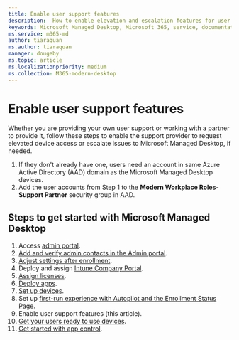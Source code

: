 ```yaml
---
title: Enable user support features
description:  How to enable elevation and escalation features for user support
keywords: Microsoft Managed Desktop, Microsoft 365, service, documentation
ms.service: m365-md
author: tiaraquan
ms.author: tiaraquan
manager: dougeby
ms.topic: article
ms.localizationpriority: medium
ms.collection: M365-modern-desktop
---
```


# Enable user support features

Whether you are providing your own user support or working with a partner to provide it, follow these steps to enable the support provider to request elevated device access or escalate issues to Microsoft Managed Desktop, if needed.

1. If they don't already have one, users need an account in same Azure Active Directory (AAD) domain as the Microsoft Managed Desktop devices.
2. Add the user accounts from Step 1 to the **Modern Workplace Roles-Support Partner** security group in AAD.

<!--when available, add link to downloadable articles at DLC--> 

## Steps to get started with Microsoft Managed Desktop

1. Access [admin portal](access-admin-portal.md).
1. [Add and verify admin contacts in the Admin portal](add-admin-contacts.md).
1. [Adjust settings after enrollment](conditional-access.md).
1. Deploy and assign [Intune Company Portal](company-portal.md).
1. [Assign licenses](assign-licenses.md).
1. [Deploy apps](deploy-apps.md).
1. [Set up devices](set-up-devices.md).
1. Set up [first-run experience with Autopilot and the Enrollment Status Page](esp-first-run.md).
1. Enable user support features (this article).
1. [Get your users ready to use devices](get-started-devices.md).
1. [Get started with app control](get-started-app-control.md).